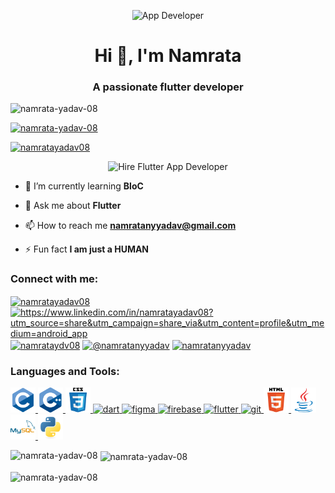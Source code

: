 <p align="center">
  <img src="https://www.webmediatricks.com/uploaded_files/category/86814398.jpg" alt="App Developer" />
</p>
<h1 align="center">Hi 👋, I'm Namrata</h1>
<h3 align="center">A passionate flutter developer</h3>

<p align="left"> <img src="https://komarev.com/ghpvc/?username=namrata-yadav-08&label=Profile%20views&color=0e75b6&style=flat" alt="namrata-yadav-08" /> </p>

<p align="left"> <a href="https://github.com/ryo-ma/github-profile-trophy"><img src="https://github-profile-trophy.vercel.app/?username=namrata-yadav-08" alt="namrata-yadav-08" /></a> </p>

<p align="left"> <a href="https://twitter.com/namratayadav08" target="blank"><img src="https://img.shields.io/twitter/follow/namratayadav08?logo=twitter&style=for-the-badge" alt="namratayadav08" /></a> </p>

<p align="center">
  <img src="https://www.nevinainfotech.com/new-ni-images/hire-pages-images/hire-flutter-app-developers-img.svg" alt="Hire Flutter App Developer" />
</p>

- 🌱 I’m currently learning **BloC**

- 💬 Ask me about **Flutter**

- 📫 How to reach me **namratanyyadav@gmail.com**

- ⚡ Fun fact **I am just a HUMAN**

<h3 align="left">Connect with me:</h3>
<p align="left">
<a href="https://twitter.com/namratayadav08" target="blank"><img align="center" src="https://raw.githubusercontent.com/rahuldkjain/github-profile-readme-generator/master/src/images/icons/Social/twitter.svg" alt="namratayadav08" height="30" width="40" /></a>
<a href="https://linkedin.com/in/https://www.linkedin.com/in/namratayadav08?utm_source=share&utm_campaign=share_via&utm_content=profile&utm_medium=android_app" target="blank"><img align="center" src="https://raw.githubusercontent.com/rahuldkjain/github-profile-readme-generator/master/src/images/icons/Social/linked-in-alt.svg" alt="https://www.linkedin.com/in/namratayadav08?utm_source=share&utm_campaign=share_via&utm_content=profile&utm_medium=android_app" height="30" width="40" /></a>
<a href="https://www.codechef.com/users/namrataydv08" target="blank"><img align="center" src="https://cdn.jsdelivr.net/npm/simple-icons@3.1.0/icons/codechef.svg" alt="namrataydv08" height="30" width="40" /></a>
<a href="https://www.hackerrank.com/@namratanyyadav" target="blank"><img align="center" src="https://raw.githubusercontent.com/rahuldkjain/github-profile-readme-generator/master/src/images/icons/Social/hackerrank.svg" alt="@namratanyyadav" height="30" width="40" /></a>
<a href="https://www.leetcode.com/namratanyyadav" target="blank"><img align="center" src="https://raw.githubusercontent.com/rahuldkjain/github-profile-readme-generator/master/src/images/icons/Social/leet-code.svg" alt="namratanyyadav" height="30" width="40" /></a>
</p>

<h3 align="left">Languages and Tools:</h3>
<p align="left"> <a href="https://www.cprogramming.com/" target="_blank" rel="noreferrer"> <img src="https://raw.githubusercontent.com/devicons/devicon/master/icons/c/c-original.svg" alt="c" width="40" height="40"/> </a> <a href="https://www.w3schools.com/cpp/" target="_blank" rel="noreferrer"> <img src="https://raw.githubusercontent.com/devicons/devicon/master/icons/cplusplus/cplusplus-original.svg" alt="cplusplus" width="40" height="40"/> </a> <a href="https://www.w3schools.com/css/" target="_blank" rel="noreferrer"> <img src="https://raw.githubusercontent.com/devicons/devicon/master/icons/css3/css3-original-wordmark.svg" alt="css3" width="40" height="40"/> </a> <a href="https://dart.dev" target="_blank" rel="noreferrer"> <img src="https://www.vectorlogo.zone/logos/dartlang/dartlang-icon.svg" alt="dart" width="40" height="40"/> </a> <a href="https://www.figma.com/" target="_blank" rel="noreferrer"> <img src="https://www.vectorlogo.zone/logos/figma/figma-icon.svg" alt="figma" width="40" height="40"/> </a> <a href="https://firebase.google.com/" target="_blank" rel="noreferrer"> <img src="https://www.vectorlogo.zone/logos/firebase/firebase-icon.svg" alt="firebase" width="40" height="40"/> </a> <a href="https://flutter.dev" target="_blank" rel="noreferrer"> <img src="https://www.vectorlogo.zone/logos/flutterio/flutterio-icon.svg" alt="flutter" width="40" height="40"/> </a> <a href="https://git-scm.com/" target="_blank" rel="noreferrer"> <img src="https://www.vectorlogo.zone/logos/git-scm/git-scm-icon.svg" alt="git" width="40" height="40"/> </a> <a href="https://www.w3.org/html/" target="_blank" rel="noreferrer"> <img src="https://raw.githubusercontent.com/devicons/devicon/master/icons/html5/html5-original-wordmark.svg" alt="html5" width="40" height="40"/> </a> <a href="https://www.java.com" target="_blank" rel="noreferrer"> <img src="https://raw.githubusercontent.com/devicons/devicon/master/icons/java/java-original.svg" alt="java" width="40" height="40"/> </a> <a href="https://www.mysql.com/" target="_blank" rel="noreferrer"> <img src="https://raw.githubusercontent.com/devicons/devicon/master/icons/mysql/mysql-original-wordmark.svg" alt="mysql" width="40" height="40"/> </a> <a href="https://www.python.org" target="_blank" rel="noreferrer"> <img src="https://raw.githubusercontent.com/devicons/devicon/master/icons/python/python-original.svg" alt="python" width="40" height="40"/> </a> </p>

<p><img align="left" src="https://github-readme-stats.vercel.app/api/top-langs?username=namrata-yadav-08&show_icons=true&locale=en&layout=compact" alt="namrata-yadav-08" /></p>

<p>&nbsp;<img align="center" src="https://github-readme-stats.vercel.app/api?username=namrata-yadav-08&show_icons=true&locale=en" alt="namrata-yadav-08" /></p>

<p><img align="center" src="https://github-readme-streak-stats.herokuapp.com/?user=namrata-yadav-08&" alt="namrata-yadav-08" /></p>
